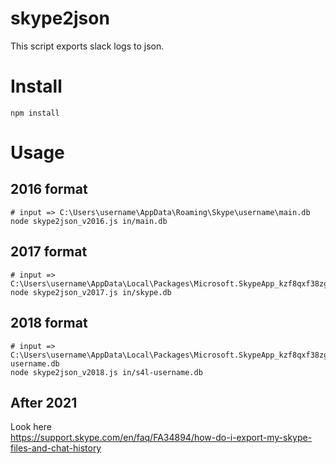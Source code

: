 # skype2json

This script exports slack logs to json.

# Install

    npm install

# Usage

## 2016 format

    # input => C:\Users\username\AppData\Roaming\Skype\username\main.db
    node skype2json_v2016.js in/main.db

## 2017 format

    # input => C:\Users\username\AppData\Local\Packages\Microsoft.SkypeApp_kzf8qxf38zg5c\LocalState\username\skype.db
    node skype2json_v2017.js in/skype.db

## 2018 format

    # input => C:\Users\username\AppData\Local\Packages\Microsoft.SkypeApp_kzf8qxf38zg5c\LocalState\s4l-username.db
    node skype2json_v2018.js in/s4l-username.db

## After 2021

Look here  
https://support.skype.com/en/faq/FA34894/how-do-i-export-my-skype-files-and-chat-history
